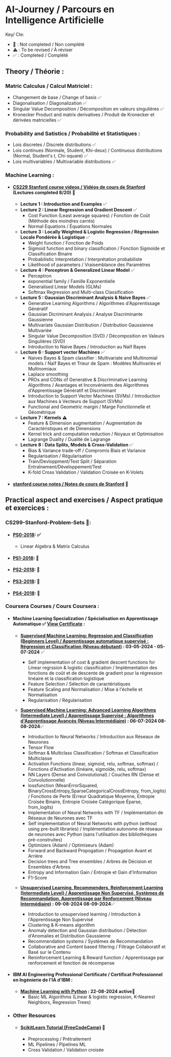 # AI-Journey / Parcours en Intelligence Artificielle

Key/ Cle: 

- 🛑 : Not completed / Non complété
- ⚠️ : To be revised / À réviser
- ✅ : Completed / Complété
 

## Theory / Théorie :

### Matric Calculus / Calcul Matriciel : 
- Changement de base / Change of basis ✅
- Diagonalisation / Diagonalization ✅ 
- Singular Value Decomposition / Décomposition en valeurs singulières ✅  
- Kronecker Product and matrix derivatives / Produit de Kronecker et dérivées matricielles ✅



### Probability and Satistics / Probabilité et Statistiques : 
- Lois discretes / Discrete distributions ✅
- Lois continues (Normale, Student, Khi-deux) / Continuous distributions (Normal, Student's t, Chi-square) ✅
- Lois multivariables / Multivariable distributions ✅



### Machine Learning :
* #### [CS229 Stanford course videos / Vidéos de cours de Stanford](https://www.youtube.com/watch?v=het9HFqo1TQ&t=2143s) (Lectures completed 8/20) 🛑
    * **Lecture 1 : Introduction and Examples** ✅
    * **Lecture 2 : Linear Regression and Gradient Descent** ✅
        - Cost Function (Least average squares) / Fonction de Coût (Méthode des moindres carrés)
        - Normal Equations / Équations Normales
    * **Lecture 3 : Locally Weighted & Logistic Regression / Régression Locale Pondérée & Logistique** ✅
        - Weight function / Fonction de Poids
        - Sigmoid function and binary classification / Fonction Sigmoïde et Classification Binaire
        - Probabilistic Interpretation / Interprétation probabiliste
        - Likelihood of parameters / Vraisemblance des Paramètres
    * **Lecture 4 : Perceptron & Generalized Linear Model** ✅
        - Perceptron
        - exponential family / Famille Exponentielle
        - Generalised Linear Models (GLMs) 
        - Softmax Regression and Multi-class Classification 
    * **Lecture 5 : Gaussian Discriminant Analysis & Naive Bayes** ✅
        - Generative Learning Algorithms / Algorithmes d'Apprentissage Génératif
        - Gaussian Dicriminant Analysis / Analyse Discriminante Gaussienne
        - Multivariate Gaussian Distribution / Distribution Gaussienne Multivariée
        - Singular Value Decomposition (SVD) / Décomposition en Valeurs Singulières (SVD)
        - Introduction to Naive Bayes / Introduction au Naïf Bayes
    * **Lecture 6 : Support vector Machines** ✅
        - Naives Bayes & Spam classifier : Multivariate and Multinomial models / Naïf Bayes et Trieur de Spam : Modèles Multivariés et Multinomiaux
        - Laplace smoothing 
        - PROs and CONs of Generative & Discriminative Learning Algorithms / Avantages et Inconvénients des Algorithmes d'Apprentissage Génératif et Discriminant
        - Introduction to Support Vector Machines (SVMs) / Introduction aux Machines à Vecteurs de Support (SVMs)
        - Functional and Geometric margin / Marge Fonctionnelle et Géométrique
    * **Lecture 7 : Kernels** ⚠️
        - Feature & Dimension augmentation / Augmentation de Caractéristiques et de Dimensions
        - Kernel trick and computation reduction / Noyaux et Optimisation
        - Lagrange Duality / Dualité de Lagrange
    * **Lecture 8 :  Data Splits, Models & Cross-Validation** ✅
        - Bias & Variance trade-off / Compromis Biais et Variance
        - Regularisation / Régularisation
        - Train/Devloppment/Test Split / Séparation Entraînement/Développement/Test
        - K-fold Cross Validation / Validation Croisée en K-Volets
    
     

* #### [stanford course notes / Notes de cours de Stanford](https://cs229.stanford.edu/syllabus-autumn2018.html) 🛑

## Practical aspect and exercises / Aspect pratique et exercices :

### CS299-Stanford-Problem-Sets 🛑: 

* #### [PS0-2018](./Problem-Sets%20Maths%20and%20Code/CS229-Machine-Learning-Stanford/PS0-2018): ✅
    - Linear Algebra & Matrix Calculus

* #### [PS1-2018](./Problem-Sets%20Maths%20and%20Code/CS229-Machine-Learning-Stanford/PS1): 🛑
* #### [PS2-2018](./Problem-Sets%20Maths%20and%20Code/CS229-Machine-Learning-Stanford/PS2): 🛑
* #### [PS3-2018](./Problem-Sets%20Maths%20and%20Code/CS229-Machine-Learning-Stanford/PS3): 🛑
* #### [PS4-2018](./Problem-Sets%20Maths%20and%20Code/CS229-Machine-Learning-Stanford/PS4): 🛑


### Coursera Courses / Cours Coursera :
* ####  Machine Learning Specialization / Spécialisation en Apprentissage Automatique ✅ [View Certificate](./Certificates/Coursera%20E4LSNKK33ML8.pdf) : 
    * **[Supervised Machine Learning: Regression and Classification (Beginners Level) / Apprentissage automatique supervisé : Régression et Classification (Niveau débutant)](https://www.coursera.org/specializations/machine-learning-introduction) : 03-05-2024 - 05-07-2024** ✅  
        - Self implementation of cost & gradient descent functions for Linear regrssion & logistic classification / Implémentation des fonctions de coût et de descente
            de gradient pour la régression linéaire et la classification logistique 
        - Feature Selection / Sélection de caractéristiques
        - Feature Scaling and Normalisation / Mise à l'échelle et Normalisation
        - Regularisation / Régularisation

    * **[Supervised Machine Learning: Advanced Learning Algorithms (Intermediate Level) / Apprentissage Supervisé : Algorithmes d'Apprentissage Avancés (Niveau Intermédiaire)](https://www.coursera.org/learn/advanced-learning-algorithms) : 06-07-2024 08-08-2024**✅   
        - Introduction to Neural Networks / Introduction aux Réseaux de Neurones
        - Tensor Flow
        - Softmax & Multiclass Classification / Softmax et Classification Multiclasse
        - Activation Functions (linear, sigmoid, relu, softmax, softmax) / Fonctions d'Activation (linéaire, sigmoïde, relu, softmax)
        - NN Layers (Dense and Convolutional) / Couches RN (Dense et Convolutionnelle) 
        - lossfunction (MeanErrorSquared, BinaryCrossEntropy,SparseCategoricalCrossEntropy, from_logits) / Fonctions de Perte (Erreur Quadratique Moyenne, Entropie
            Croisée Binaire, Entropie Croisée Catégorique Éparse, from_logits)
        - Implementation of Neural Networks with TF / Implémentation de Réseaux de Neurones avec TF
        - Self implementation of Neural Networks with python (without using pre-built libraries) / Implémentation autonome de réseaux de neurones avec Python (sans
            l'utilisation des bibliothèques pré-construites)
        - Optimizers (Adam) / Optimiseurs (Adam)
        - Forward and Backward Propogation / Propagation Avant et Arrière
        - Decision trees and Tree ensembles / Arbres de Décision et Ensembles d'Arbres
        - Entropy and Information Gain / Entropie et Gain d'Information
        - F1-Score
    
    * **[Unsupervised Learning, Recommenders, Reinforcement Learning (Intermediate Level) / Apprentissage Non Supervisé, Systèmes de Recommandation, Apprentissage par Renforcement (Niveau Intermédiaire)](https://www.coursera.org/learn/unsupervised-learning-recommenders-reinforcement-learning) : 09-08-2024 08-09-2024**✅
        - Introduction to unsupervised learning / Introduction à l'Apprentissage Non Supervisé
        - Clustering & K-means algorithm 
        - Anomaly detection and Gaussian distribution / Détection d'Anomalies et Distribution Gaussienne
        - Recommendation systems / Systèmes de Recommandation
        - Collaborative and Content based filtering / Filtrage Collaboratif et Basé sur le Contenu
        - Reninforcement Learning & Reward function / Apprentissage par renforcement et fonction de récompense

* ####  IBM AI Engineering Professional Certificate / Certificat Professionnel en Ingénierie de l'IA d'IBM : 
    * **[Machine Learning with Python](https://www.coursera.org/learn/machine-learning-with-python) : 22-08-2024 active**🛑
        - Basic ML Algorithms (Linear & logistic regression, K-Nearest Neighbors, Regression Trees)


* ### Other Resources  
    * #### [ScikitLearn Tutorial (FreeCodeCamp)](https://www.youtube.com/watch?v=0B5eIE_1vpU&t=884s) 🛑
        - Preprocessing / Prétraitement 
        - ML Pipelines / Pipelines ML
        - Cross Validation / Validation croisée